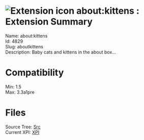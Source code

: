 # ![Extension icon](https://addons.thunderbird.net/user-media/addon_icons/4/4829-64.png?modified=1281058261) about:kittens : Extension Summary

Name: about:kittens  
Id: 4829  
Slug: aboutkittens  
Description: Baby cats and kittens in the about box...
  

# Compatibility
Min: 1.5  
Max: 3.3a1pre  

# Files

Source Tree: [Src](C:/Dev/Thunderbird/ThunderKdB/xall/xOther/4829-aboutkittens/src)  
Current XPI: [XPI](C:/Dev/Thunderbird/ThunderKdB/xall/xOther/4829-aboutkittens/xpi)  



